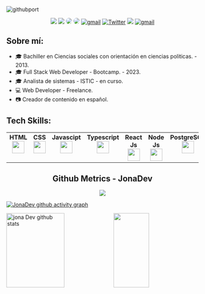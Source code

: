 ![githubport](https://github.com/jonadeveloper/jonadeveloper/assets/59519580/3d170905-58ce-439b-bdb3-3092fbcff29e) 


<div align="center">
<a href="https://www.instagram.com/jona.dev_ok/" target="_blank"><img src="https://img.shields.io/badge/-Instagram-000?style=for-the-badge&logo=instagram&logoColor=white"></a> 
<a href="https://www.tiktok.com/@jonadev1990" target="_blank"><img src="https://img.shields.io/badge/TikTok-000?style=for-the-badge&logo=tiktok&logoColor=white" ></a>
<a href="https://www.youtube.com/@jonadeveloper" target="_blank"><img src="https://img.shields.io/badge/-youtube-000?style=for-the-badge&logo=youtube&logoColor=white" style="border-radius: 30px"></a>
<a href="patreon.com/JonaDev256" target="_blank"><img src="https://img.shields.io/badge/-patreon-000?style=for-the-badge&logo=patreon&logoColor=white" style="border-radius: 30px"></a>
<a href="https://www.twitch.tv/jonadev_ok" target="_blank"><img src="https://img.shields.io/badge/-twitch-000?logo=twitch&style=for-the-badge&logoColor=white" alt="gmail" /></a>
<a href="https://twitter.com/jonadeveloper" target="_blank"><img alt="Twitter" src="https://img.shields.io/badge/twitter-000?&style=for-the-badge&logo=twitter&logoColor=white" /></a>  
<a href="https://www.linkedin.com/@jonadev1990" target="_blank"><img src="https://img.shields.io/badge/linkedin-000?style=for-the-badge&logo=linkedin&logoColor=white" ></a>
<a href="mailto:jvillalva.sistemas@gmail.com" target="_blank"><img src="https://img.shields.io/badge/-gmail-000?logo=gmail&style=for-the-badge&logoColor=white" alt="gmail" /></a>
</div>

## Sobre mí:

- 🎓 Bachiller en Ciencias sociales con orientación en ciencias politicas. - 2013.
- 🎓 Full Stack Web Developer - Bootcamp. - 2023.
- 🎓 Analista de sistemas - ISTIC - en curso.
- 💻 Web Developer - Freelance.
- 📷 Creador de contenido en español.

## Tech Skills:
<table width="320px"> 
        <tr valign="top">
            <td width="80px" align="center">
            <span><strong>HTML</strong></span><br>
            <img height="32" src="https://cdn.jsdelivr.net/gh/devicons/devicon/icons/html5/html5-original.svg">
            </td>
            <td width="80px" align="center">
            <span><strong>CSS</strong></span><br>
            <img height="32px" src="https://cdn.jsdelivr.net/gh/devicons/devicon/icons/css3/css3-original.svg">
            </td>
           <td width="80px" align="center">
            <span><strong>Javascipt</strong></span><br>
            <img height="32px" src="https://cdn.jsdelivr.net/gh/devicons/devicon/icons/javascript/javascript-original.svg">
            </td> 
            <td width="80px" align="center">
            <span><strong>Typescript</strong></span><br>
            <img height="32px" src="https://cdn.jsdelivr.net/gh/devicons/devicon/icons/typescript/typescript-original.svg">
            </td>
            <td width="150px" align="center">
            <span><strong>React Js</strong></span><br>
            <img height="32px" src="https://cdn.jsdelivr.net/gh/devicons/devicon/icons/react/react-original.svg">
            </td>
           <td width="80px" align="center">
            <span><strong>Node Js</strong></span><br>
            <img height="32px" src="https://cdn.jsdelivr.net/gh/devicons/devicon/icons/nodejs/nodejs-original.svg">
            </td>
            <td width="80px" align="center">
            <span><strong>PostgreSQL</strong></span><br>
            <img height="32px" src="https://cdn.jsdelivr.net/gh/devicons/devicon/icons/postgresql/postgresql-original.svg">
            </td>
            <td width="80px" align="center">
            <span><strong>Git</strong></span><br>
            <img height="32px" src="https://cdn.jsdelivr.net/gh/devicons/devicon/icons/git/git-plain.svg">
            </td>
            <td width="80px" align="center">
            <span><strong>GitHub</strong></span><br>
            <img height="32px" src="https://cdn.jsdelivr.net/gh/devicons/devicon/icons/github/github-original.svg">
            </td>
        </tr>
</table>

<h2 align="center">Github Metrics - JonaDev </h2><p align="center">

<p align="center">
 <img  src="https://github-readme-streak-stats.herokuapp.com?user=jonadev-ok&theme=tokyonight_duo&hide_border=true"
</p>
  
[![JonaDev github activity graph](https://github-readme-activity-graph.vercel.app/graph?username=jonadev-ok&bg_color=0d1117&color=ffffff&line=00b3ff&point=f9fafa&area=true&hide_border=true)](https://github.com/ashutosh00710/github-readme-activity-graph)

<div>  
  <img width="55%" height="195px" src="https://github-readme-stats.vercel.app/api?username=jonadev-ok&show_icons=true&count_private=true&hide_border=true&title_color=02D9F7FF&icon_color=02D9F7FF&text_color=c9d1d9&bg_color=0d1117" alt="jona Dev github stats" /> 
  
  <img width="43%" height="195px" src="https://github-readme-stats.vercel.app/api/top-langs/?username=jonadev-ok&layout=compact&hide_border=true&title_color=02D9F7FF&text_color=02D9F7FF&bg_color=0d1117" />
</div> 

